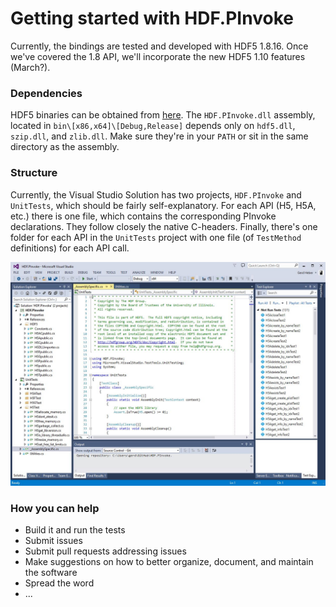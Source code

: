 # Getting started with HDF.PInvoke

Currently, the bindings are tested and developed with HDF5 1.8.16. Once we've covered the 1.8 API, we'll incorporate the new HDF5 1.10 features (March?).

### Dependencies

HDF5 binaries can be obtained from [here](https://www.hdfgroup.org/HDF5/release/obtain5.html). The ``HDF.PInvoke.dll`` assembly, located in ``bin\[x86,x64]\[Debug,Release]`` depends only on ``hdf5.dll``, ``szip.dll``, and ``zlib.dll``. Make sure they're in your ``PATH`` or sit in the same directory as the assembly.

### Structure

Currently, the Visual Studio Solution has two projects, ``HDF.PInvoke`` and ``UnitTests``, which should be fairly self-explanatory. For each API (H5, H5A, etc.) there is one file, which contains the corresponding PInvoke declarations. They follow closely the native C-headers. Finally, there's one folder for each API in the ``UnitTests`` project with one file (of ``TestMethod`` definitions) for each API call.

![Visual Studio Solution](/images/HDF.PInvoke.jpg)

### How you can help

* Build it and run the tests
* Submit issues
* Submit pull requests addressing issues
* Make suggestions on how to better organize, document, and maintain the software
* Spread the word
* ...
